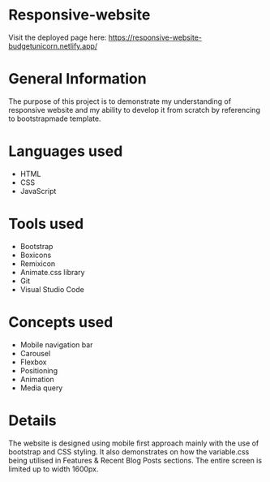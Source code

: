 # Responsive-website
Visit the deployed page here: https://responsive-website-budgetunicorn.netlify.app/

# General Information
The purpose of this project is to demonstrate my understanding of responsive website and my ability to develop it from scratch by referencing to bootstrapmade template.

# Languages used
- HTML
- CSS
- JavaScript 

# Tools used
- Bootstrap
- Boxicons
- Remixicon
- Animate.css library
- Git
- Visual Studio Code

# Concepts used
- Mobile navigation bar
- Carousel
- Flexbox
- Positioning
- Animation
- Media query

# Details
The website is designed using mobile first approach mainly with the use of bootstrap and CSS styling. It also demonstrates on how the variable.css being utilised in Features & Recent Blog Posts sections. The entire screen is limited up to width 1600px.
